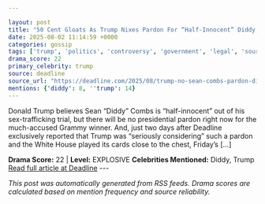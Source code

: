 ```yaml
---

layout: post
title: "50 Cent Gloats As Trump Nixes Pardon For “Half-Innocent” Diddy, For Now"
date: 2025-08-02 11:14:59 +0000
categories: gossip
tags: ['trump', 'politics', 'controversy', 'government', 'legal', 'source-deadline', 'drama-explosive']
drama_score: 22
primary_celebrity: trump
source: deadline
source_url: "https://deadline.com/2025/08/trump-no-sean-combs-pardon-diddy-50-cent-1236477155/"
mentions: {'diddy': 8, ''trump': 14}
---
```


Donald Trump believes Sean “Diddy” Combs is “half-innocent” out of his sex-trafficking trial, but there will be no presidential pardon right now for the much-accused Grammy winner. And, just two days after Deadline exclusively reported that Trump was “seriously considering” such a pardon and the White House played its cards close to the chest, Friday’s […]

**Drama Score:** 22 | **Level:** EXPLOSIVE **Celebrities Mentioned:** Diddy, Trump [Read full article at Deadline](https://deadline.com/2025/08/trump-no-sean-combs-pardon-diddy-50-cent-1236477155/) --- 

*This post was automatically generated from RSS feeds. Drama scores are calculated based on mention frequency and source reliability.*